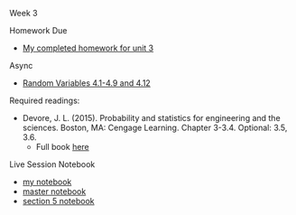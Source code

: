 Week 3

Homework Due
* [My completed homework for unit 3](./unit_3_hw/Kevin_Hartman_unit_3_hw.pdf)

Async
* [Random Variables 4.1-4.9 and 4.12](https://learn.datascience.berkeley.edu/ap/courses/267/sections/283e2e3a-e711-41fb-b042-64d28352a50a/coursework/courseModule/8ef8e47b-dfce-43a5-b7d8-4214919337b0)

Required readings:
* Devore, J. L. (2015). Probability and statistics for engineering and the sciences. Boston, MA: Cengage Learning. Chapter 3-3.4. Optional: 3.5, 3.6.
  * Full book [here](./../Books/probability_and_statistics_for_engineering_and_the_sciences.pdf)

Live Session Notebook
* [my notebook](./unit_4_ls_pt_1/unit_4_ls_part_1.ipynb)
* [master notebook](./unit_4_ls_pt_1/unit_4_ls_part_1_sol.ipynb)
* [section 5 notebook](./unit_4_ls_pt_1/unit_4_ls_part_1_sect_5.ipynb)

